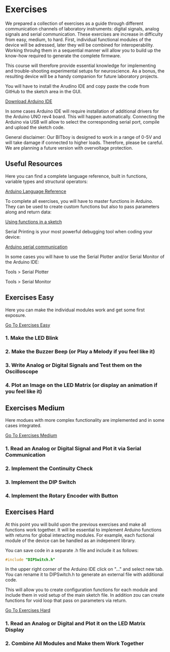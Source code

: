 # Exercises

We prepared a collection of exercises as a guide through different communication channels of laboratory instruments: digital signals, analog signals and serial communication. These exercises are increase in difficulty from easy, medium, to hard. First, individual functional modules of the device will be adressed, later they will be combined for interoperability. Working throuhg them in a sequential manner will allow you to build up the know-how required to generate the complete firmware. 

This course will therefore provide essential knowledge for implementing and trouble-shooting experimental setups for neuroscience. As a bonus, the resulting device will be a handy companion for future laboratory projects.

You will have to install the Arudino IDE and copy paste the code from GitHub to the sketch area in the GUI.

[Download Arduino IDE](https://www.arduino.cc/en/software)

In some cases Arduino IDE will require installation of additional drivers for the Arduino UNO rev4 board. This will happen automatically. Connecting the Arduino via USB will allow to select the corresponding serial port, compile and upload the sketch code.

General disclaimer: Our BITboy is designed to work in a range of 0-5V and will take damage if connected to higher loads. Therefore, please be careful. We are planning a future version with overvoltage protection.

Useful Resources
--------------------

Here you can find a complete language reference, built in functions, variable types and structural operators:

[Arduino Language Reference](https://www.arduino.cc/reference/en/)

To complete all exercises, you will have to master functions in Arduino. They can be used to create custom functions but also to pass parameters along and return data:

[Using functions in a sketch](https://docs.arduino.cc/learn/programming/functions/)


Serial Printing is your most powerful debugging tool when coding your device:

[Arduino serial communication](https://www.arduino.cc/reference/en/language/functions/communication/serial/)

In some cases you will have to use the Serial Plotter and/or Serial Monitor of the Arduino IDE:

Tools > Serial Plotter

Tools > Serial Monitor

## Exercises Easy

Here you can make the individual modules work and get some first exposure.

[Go To Exercises Easy](01_EXERCISES_easy.md)

### 1. Make the LED Blink

### 2. Make the Buzzer Beep (or Play a Melody if you feel like it)

### 3. Write Analog or Digital Signals and Test them on the Oscilloscope

### 4. Plot an Image on the LED Matrix (or display an animation if you feel like it)

## Exercises Medium

Here modues with more complex functionality are implemented and in some cases integrated.

[Go To Exercises Medium](02_EXERCISES_medium.md)

### 1. Read an Analog or Digital Signal and Plot it via Serial Communication

### 2. Implement the Continuity Check

### 3. Implement the DIP Switch

### 4. Implement the Rotary Encoder with Button

## Exercises Hard

At this point you will build upon the previous exercises and make all functions work together. It will be essential to implement Arduino functions with returns for global interacting modules. For example, each fuctional module of the device can be handled as an indepenent library.

You can save code in a separate .h file and include it as follows:

```C++
#include "DIPSwitch.h"
```

In the upper right corner of the Arduino IDE click on "..." and select new tab. You can rename it to DIPSwitch.h to generate an external file with additional code.

This will allow you to create configuration functions for each module and include them in void setup of the main sketch file. In addition zou can create functions for void loop that pass on parameters via return.

[Go To Exercises Hard](03_EXERCISES_hard.md)

### 1. Read an Analog or Digital and Plot it on the LED Matrix Display

### 2. Combine All Modules and Make them Work Together
